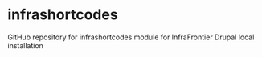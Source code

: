 # infrashortcodes
GitHub repository for infrashortcodes module for InfraFrontier Drupal local installation
